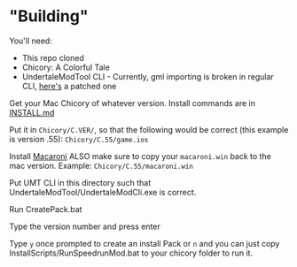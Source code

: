 # "Building"

You'll need:

- This repo cloned
- Chicory: A Colorful Tale
- UndertaleModTool CLI - Currently, gml importing is broken in regular CLI, [here's](https://cdn.discordapp.com/attachments/473976215301128195/1098371650187182262/UMTCliPatched.zip) a patched one

Get your Mac Chicory of whatever version. Install commands are in [INSTALL.md](https://github.com/JdavisBro/chicory-speedrun-mod/blob/main/INSTALL.md)

Put it in `Chicory/C.VER/`, so that the following would be correct (this example is version .55): `Chicory/C.55/game.ios`

Install [Macaroni](https://macaroni.chicory.pizza/) ALSO make sure to copy your `macaroni.win` back to the mac version. Example: `Chicory/C.55/macaroni.win`

Put UMT CLI in this directory such that UndertaleModTool/UndertaleModCli.exe is correct.

Run CreatePack.bat

Type the version number and press enter

Type `y` once prompted to create an install Pack or `n` and you can just copy InstallScripts/RunSpeedrunMod.bat to your chicory folder to run it.
